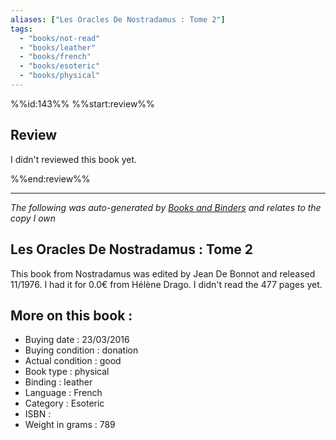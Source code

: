 ```yaml
---
aliases: ["Les Oracles De Nostradamus : Tome 2"] 
tags: 
  - "books/not-read" 
  - "books/leather" 
  - "books/french"
  - "books/esoteric"
  - "books/physical"
---
```

%%id:143%%
%%start:review%%
## Review
I didn't reviewed this book yet. 

%%end:review%%

---
_The following was auto-generated by [Books and Binders](Books%20and%20Binders.md) and relates to the copy I own_
## Les Oracles De Nostradamus : Tome 2
This book from Nostradamus was edited by Jean De Bonnot and released 11/1976. I had it for 0.0€ from Hélène Drago. I didn't read the 477 pages yet.

## More on this book :
- Buying date : 23/03/2016
- Buying condition : donation
- Actual condition : good
- Book type : physical
- Binding : leather
- Language : French
- Category : Esoteric
- ISBN : 
- Weight in grams : 789
